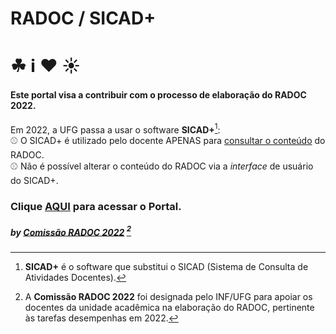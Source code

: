 # RADOC / SICAD+
# &#9752; &#8505; &#10084; &#9728;

#### Este portal visa a contribuir com o processo de elaboração do RADOC 2022.

Em 2022, a UFG passa a usar o software **SICAD+**[^1]:<br>
&#x26BE; O SICAD+ é utilizado pelo docente APENAS para <ins>consultar o conteúdo</ins> do RADOC.<br>
&#x26BE; Não é possível alterar o conteúdo do RADOC via a _interface_ de usuário do SICAD+.

### Clique [AQUI](./doc/painel.md#painel-visão-geral/) para acessar o Portal.
##### by [Comissão RADOC 2022](./doc/x-index.md#comissão-radoc-2022) [^2]
[^1]: **SICAD+** é o software que substitui o SICAD (Sistema de Consulta de Atividades Docentes).
[^2]: A **Comissão RADOC 2022** foi designada pelo INF/UFG para apoiar os docentes da unidade acadêmica na elaboração do RADOC, pertinente às tarefas desempenhas em 2022.
